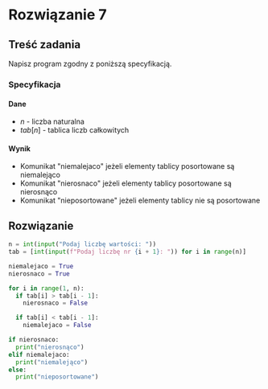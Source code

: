 # Rozwiązanie 7

## Treść zadania

Napisz program zgodny z poniższą specyfikacją.

### Specyfikacja

#### Dane

* $n$ - liczba naturalna
* $tab[n]$ - tablica liczb całkowitych

#### Wynik

* Komunikat "niemalejaco" jeżeli elementy tablicy posortowane są niemalejąco
* Komunikat "nierosnaco" jeżeli elementy tablicy posortowane są nierosnąco
* Komunikat "nieposortowane" jeżeli elementy tablicy nie są posortowane

## Rozwiązanie

```python
n = int(input("Podaj liczbę wartości: "))
tab = [int(input(f"Podaj liczbę nr {i + 1}: ")) for i in range(n)]

niemalejaco = True
nierosnaco = True

for i in range(1, n):
  if tab[i] > tab[i - 1]:
    nierosnaco = False

  if tab[i] < tab[i - 1]:
    niemalejaco = False

if nierosnaco:
  print("nierosnąco")
elif niemalejaco:
  print("niemalejąco")
else:
  print("nieposortowane")
```